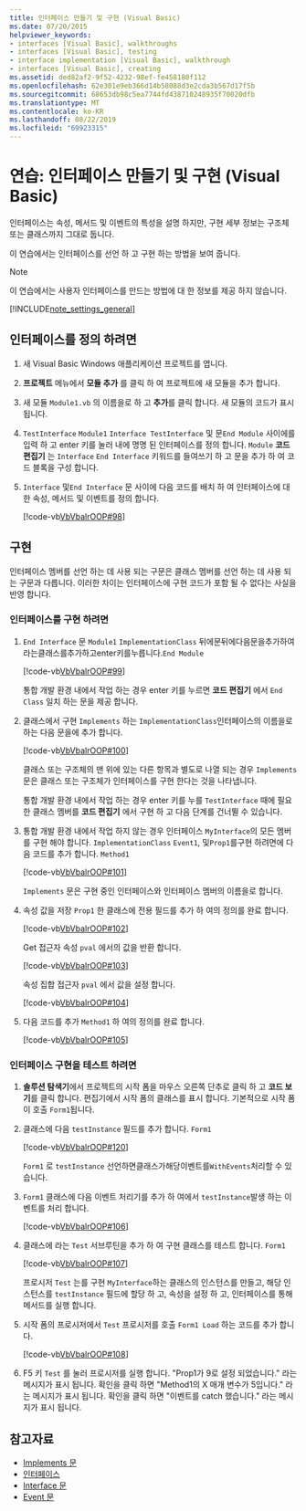 ```yaml
---
title: 인터페이스 만들기 및 구현 (Visual Basic)
ms.date: 07/20/2015
helpviewer_keywords:
- interfaces [Visual Basic], walkthroughs
- interfaces [Visual Basic], testing
- interface implementation [Visual Basic], walkthrough
- interfaces [Visual Basic], creating
ms.assetid: ded82af2-9f52-4232-98ef-fe458180f112
ms.openlocfilehash: 62e301e9eb366d14b58088d3e2cda3b567d17f5b
ms.sourcegitcommit: 68653db98c5ea7744fd438710248935f70020dfb
ms.translationtype: MT
ms.contentlocale: ko-KR
ms.lasthandoff: 08/22/2019
ms.locfileid: "69923315"
---
```

# <a name="walkthrough-creating-and-implementing-interfaces-visual-basic"></a>연습: 인터페이스 만들기 및 구현 (Visual Basic)

인터페이스는 속성, 메서드 및 이벤트의 특성을 설명 하지만, 구현 세부 정보는 구조체 또는 클래스까지 그대로 둡니다.  
  
 이 연습에서는 인터페이스를 선언 하 고 구현 하는 방법을 보여 줍니다.  
  
> [!NOTE]
> 이 연습에서는 사용자 인터페이스를 만드는 방법에 대 한 정보를 제공 하지 않습니다.  
  
[!INCLUDE[note_settings_general](~/includes/note-settings-general-md.md)]  
  
## <a name="to-define-an-interface"></a>인터페이스를 정의 하려면
  
1. 새 Visual Basic Windows 애플리케이션 프로젝트를 엽니다.  
  
2. **프로젝트** 메뉴에서 **모듈 추가** 를 클릭 하 여 프로젝트에 새 모듈을 추가 합니다.  
  
3. 새 모듈 `Module1.vb` 의 이름을로 하 고 **추가**를 클릭 합니다. 새 모듈의 코드가 표시 됩니다.  
  
4. `TestInterface` `Module1` `Interface TestInterface` 및 문`End Module` 사이에를 입력 하 고 enter 키를 눌러 내에 명명 된 인터페이스를 정의 합니다. `Module` **코드 편집기** 는 `Interface` `End Interface` 키워드를 들여쓰기 하 고 문을 추가 하 여 코드 블록을 구성 합니다.  
  
5. `Interface` 및`End Interface` 문 사이에 다음 코드를 배치 하 여 인터페이스에 대 한 속성, 메서드 및 이벤트를 정의 합니다.  
  
     [!code-vb[VbVbalrOOP#98](~/samples/snippets/visualbasic/VS_Snippets_VBCSharp/VbVbalrOOP/VB/OOP.vb#98)]
  
## <a name="implementation"></a>구현

 인터페이스 멤버를 선언 하는 데 사용 되는 구문은 클래스 멤버를 선언 하는 데 사용 되는 구문과 다릅니다. 이러한 차이는 인터페이스에 구현 코드가 포함 될 수 없다는 사실을 반영 합니다.  
  
### <a name="to-implement-the-interface"></a>인터페이스를 구현 하려면
  
1. `End Interface` 문 `Module1` `ImplementationClass` 뒤에문뒤에다음문을추가하여라는클래스를추가하고enter키를누릅니다.`End Module`  
  
     [!code-vb[VbVbalrOOP#99](~/samples/snippets/visualbasic/VS_Snippets_VBCSharp/VbVbalrOOP/VB/OOP.vb#99)]
  
     통합 개발 환경 내에서 작업 하는 경우 enter 키를 누르면 **코드 편집기** 에서 `End Class` 일치 하는 문을 제공 합니다.  
  
2. 클래스에서 구현 `Implements` 하는 `ImplementationClass`인터페이스의 이름을로 하는 다음 문을에 추가 합니다.  
  
     [!code-vb[VbVbalrOOP#100](~/samples/snippets/visualbasic/VS_Snippets_VBCSharp/VbVbalrOOP/VB/OOP.vb#100)]
  
     클래스 또는 구조체의 맨 위에 있는 다른 항목과 별도로 나열 되는 경우 `Implements` 문은 클래스 또는 구조체가 인터페이스를 구현 한다는 것을 나타냅니다.  
  
     통합 개발 환경 내에서 작업 하는 경우 enter 키를 누를 `TestInterface` 때에 필요한 클래스 멤버를 **코드 편집기** 에서 구현 하 고 다음 단계를 건너뛸 수 있습니다.  
  
3. 통합 개발 환경 내에서 작업 하지 않는 경우 인터페이스 `MyInterface`의 모든 멤버를 구현 해야 합니다. `ImplementationClass` `Event1`, 및`Prop1`를구현 하려면에 다음 코드를 추가 합니다. `Method1`  
  
     [!code-vb[VbVbalrOOP#101](~/samples/snippets/visualbasic/VS_Snippets_VBCSharp/VbVbalrOOP/VB/OOP.vb#101)]
  
     `Implements` 문은 구현 중인 인터페이스와 인터페이스 멤버의 이름을로 합니다.  
  
4. 속성 값을 저장 `Prop1` 한 클래스에 전용 필드를 추가 하 여의 정의를 완료 합니다.  
  
     [!code-vb[VbVbalrOOP#102](~/samples/snippets/visualbasic/VS_Snippets_VBCSharp/VbVbalrOOP/VB/OOP.vb#102)]
  
     Get 접근자 속성 `pval` 에서의 값을 반환 합니다.  
  
     [!code-vb[VbVbalrOOP#103](~/samples/snippets/visualbasic/VS_Snippets_VBCSharp/VbVbalrOOP/VB/OOP.vb#103)]
  
     속성 집합 접근자 `pval` 에서 값을 설정 합니다.  
  
     [!code-vb[VbVbalrOOP#104](~/samples/snippets/visualbasic/VS_Snippets_VBCSharp/VbVbalrOOP/VB/OOP.vb#104)]
  
5. 다음 코드를 추가 `Method1` 하 여의 정의를 완료 합니다.  
  
     [!code-vb[VbVbalrOOP#105](~/samples/snippets/visualbasic/VS_Snippets_VBCSharp/VbVbalrOOP/VB/OOP.vb#105)]
  
### <a name="to-test-the-implementation-of-the-interface"></a>인터페이스 구현을 테스트 하려면
  
1. **솔루션 탐색기**에서 프로젝트의 시작 폼을 마우스 오른쪽 단추로 클릭 하 고 **코드 보기**를 클릭 합니다. 편집기에서 시작 폼의 클래스를 표시 합니다. 기본적으로 시작 폼이 호출 `Form1`됩니다.  
  
2. 클래스에 다음 `testInstance` 필드를 추가 합니다. `Form1`  
  
     [!code-vb[VbVbalrOOP#120](~/samples/snippets/visualbasic/VS_Snippets_VBCSharp/VbVbalrOOP/VB/OOP.vb#120)]
  
     `Form1` 로 `testInstance` 선언하면클래스가해당이벤트를`WithEvents`처리할 수 있습니다.  
  
3. `Form1` 클래스에 다음 이벤트 처리기를 추가 하 여에서 `testInstance`발생 하는 이벤트를 처리 합니다.  
  
     [!code-vb[VbVbalrOOP#106](~/samples/snippets/visualbasic/VS_Snippets_VBCSharp/VbVbalrOOP/VB/OOP.vb#106)]
  
4. 클래스에 라는 `Test` 서브루틴을 추가 하 여 구현 클래스를 테스트 합니다. `Form1`  
  
     [!code-vb[VbVbalrOOP#107](~/samples/snippets/visualbasic/VS_Snippets_VBCSharp/VbVbalrOOP/VB/OOP.vb#107)]
  
     프로시저 `Test` 는를 구현 `MyInterface`하는 클래스의 인스턴스를 만들고, 해당 인스턴스를 `testInstance` 필드에 할당 하 고, 속성을 설정 하 고, 인터페이스를 통해 메서드를 실행 합니다.  
  
5. 시작 폼의 프로시저에서 `Test` 프로시저를 호출 `Form1 Load` 하는 코드를 추가 합니다.  
  
     [!code-vb[VbVbalrOOP#108](~/samples/snippets/visualbasic/VS_Snippets_VBCSharp/VbVbalrOOP/VB/OOP.vb#108)]
  
6. F5 키 `Test` 를 눌러 프로시저를 실행 합니다. "Prop1가 9로 설정 되었습니다." 라는 메시지가 표시 됩니다. 확인을 클릭 하면 "Method1의 X 매개 변수가 5입니다." 라는 메시지가 표시 됩니다. 확인을 클릭 하면 "이벤트를 catch 했습니다." 라는 메시지가 표시 됩니다.  
  
## <a name="see-also"></a>참고자료

- [Implements 문](../../../../visual-basic/language-reference/statements/implements-statement.md)
- [인터페이스](../../../../visual-basic/programming-guide/language-features/interfaces/index.md)
- [Interface 문](../../../../visual-basic/language-reference/statements/interface-statement.md)
- [Event 문](../../../../visual-basic/language-reference/statements/event-statement.md)
